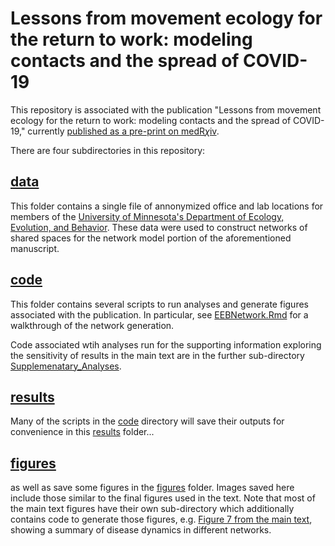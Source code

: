 # Lessons from movement ecology for the return to work: modeling contacts and the spread of COVID-19

This repository is associated with the publication "Lessons from movement ecology
for the return to work: modeling contacts and the spread of COVID-19," currently
[published as a pre-print on medR$\chi$iv](https://www.medrxiv.org/content/10.1101/2020.05.27.20114728v2).

There are four subdirectories in this repository:

## [data](data/)

This folder contains a single file of annonymized office and lab locations for members of the
[University of Minnesota's Department of Ecology, Evolution, and Behavior](https://cbs.umn.edu/academics/departments/eeb).
These data were used to construct networks of shared spaces for the network model
portion of the aforementioned manuscript.

## [code](code/)

This folder contains several scripts to run analyses and generate figures associated
with the publication. In particular, see [EEBNetwork.Rmd](code/EEBNetwork.Rmd) for a
walkthrough of the network generation.

Code associated wtih analyses run for the supporting information exploring the
sensitivity of results in the main text are in the further sub-directory
[Supplemenatary_Analyses](code/Supplementary_Analyses/).

## [results](results/)

Many of the scripts in the [code](code/) directory will save their outputs for
convenience in this [results](results/) folder...

## [figures](figures/)

as well as save some figures in the [figures](figures/) folder. Images saved here
include those similar to the final figures used in the text. Note that most of the
main text figures have their own sub-directory which additionally contains code to
generate those figures, e.g. [Figure 7 from the main text](figures/disease_dynamics/),
showing a summary of disease dynamics in different networks.

